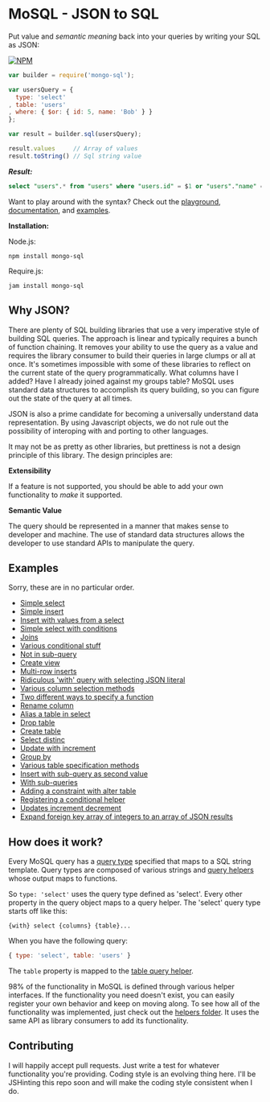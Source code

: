 # MoSQL - JSON to SQL

Put value and _semantic meaning_ back into your queries by writing your SQL as JSON:

[![NPM](https://nodei.co/npm/mongo-sql.png)](https://nodei.co/npm/mongo-sql/)

```javascript
var builder = require('mongo-sql');

var usersQuery = {
  type: 'select'
, table: 'users'
, where: { $or: { id: 5, name: 'Bob' } }
};

var result = builder.sql(usersQuery);

result.values     // Array of values
result.toString() // Sql string value
```

___Result:___

```sql
select "users".* from "users" where "users.id" = $1 or "users"."name" = $2
```

Want to play around with the syntax? Check out the [playground](http://mosql.j0.hn), [documentation](./docs), and [examples](#examples).

__Installation:__

Node.js:

```
npm install mongo-sql
```

Require.js:

```
jam install mongo-sql
```

## Why JSON?

There are plenty of SQL building libraries that use a very imperative style of building SQL queries. The approach is linear and typically requires a bunch of function chaining. It removes your ability to use the query as a value and requires the library consumer to build their queries in large clumps or all at once. It's sometimes impossible with some of these libraries to reflect on the current state of the query programmatically. What columns have I added? Have I already joined against my groups table? MoSQL uses standard data structures to accomplish its query building, so you can figure out the state of the query at all times.

JSON is also a prime candidate for becoming a universally understand data representation. By using Javascript objects, we do not rule out the possibility of interoping with and porting to other languages.

It may not be as pretty as other libraries, but prettiness is not a design principle of this library. The design principles are:

__Extensibility__

If a feature is not supported, you should be able to add your own functionality to _make_ it supported.

__Semantic Value__

The query should be represented in a manner that makes sense to developer and machine. The use of standard data structures allows the developer to use standard APIs to manipulate the query.

## Examples

Sorry, these are in no particular order.

* [Simple select](http://mosql.j0.hn/#/snippets/1)
* [Simple insert](http://mosql.j0.hn/#/snippets/2)
* [Insert with values from a select](http://mosql.j0.hn/#/snippets/16)
* [Simple select with conditions](http://mosql.j0.hn/#/snippets/3)
* [Joins](http://mosql.j0.hn/#/snippets/1b)
* [Various conditional stuff](http://mosql.j0.hn/#/snippets/1j)
* [Not in sub-query](http://mosql.j0.hn/#/snippets/4)
* [Create view](http://mosql.j0.hn/#/snippets/5)
* [Multi-row inserts](http://mosql.j0.hn/#/snippets/6)
* [Ridiculous 'with' query with selecting JSON literal](http://mosql.j0.hn/#/snippets/e)
* [Various column selection methods](http://mosql.j0.hn/#/snippets/w)
* [Two different ways to specify a function](http://mosql.j0.hn/#/snippets/z)
* [Rename column](http://mosql.j0.hn/#/snippets/11)
* [Alias a table in select](http://mosql.j0.hn/#/snippets/12)
* [Drop table](http://mosql.j0.hn/#/snippets/13)
* [Create table](http://mosql.j0.hn/#/snippets/14)
* [Select distinc](http://mosql.j0.hn/#/snippets/15)
* [Update with increment](http://mosql.j0.hn/#/snippets/17)
* [Group by](http://mosql.j0.hn/#/snippets/19)
* [Various table specification methods](http://mosql.j0.hn/#/snippets/1d)
* [Insert with sub-query as second value](http://mosql.j0.hn/#/snippets/1e)
* [With sub-queries](http://mosql.j0.hn/#/snippets/1f)
* [Adding a constraint with alter table](http://mosql.j0.hn/#/snippets/1h)
* [Registering a conditional helper](http://mosql.j0.hn/#/snippets/1p)
* [Updates increment decrement](http://mosql.j0.hn/#/snippets/1n)
* [Expand foreign key array of integers to an array of JSON results](http://mosql.j0.hn/#/snippets/1t)

## How does it work?

Every MoSQL query has a [query type](./docs/query-types.md) specified that maps to a SQL string template. Query types are composed of various strings and [query helpers](./docs/query-helpers.md) whose output maps to functions.

So ```type: 'select'``` uses the query type defined as 'select'. Every other property in the query object maps to a query helper. The 'select' query type starts off like this:

```
{with} select {columns} {table}...
```

When you have the following query:

```javascript
{ type: 'select', table: 'users' }
```

The ```table``` property is mapped to the [table query helper](./docs/query-helpers.md#helper-table).

98% of the functionality in MoSQL is defined through various helper interfaces. If the functionality you need doesn't exist, you can easily register your own behavior and keep on moving along. To see how all of the functionality was implemented, just check out the [helpers folder](./helpers). It uses the same API as library consumers to add its functionality.

## Contributing

I will happily accept pull requests. Just write a test for whatever functionality you're providing. Coding style is an evolving thing here. I'll be JSHinting this repo soon and will make the coding style consistent when I do.
